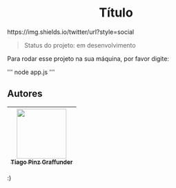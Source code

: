 <h1 align="center"> Título </h1>
https://img.shields.io/twitter/url?style=social

> Status do projeto: em desenvolvimento

Para rodar esse projeto na sua máquina, por favor digite:

'''
node app.js
'''

## Autores

| [<img src="https://avatars.githubusercontent.com/u/37356058?v=4" width=115><br><sub>Tiago Pinz Graffunder</sub>](https://github.com/tiagograff) |
| :---: |

:)
